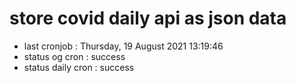 # store covid daily api as json data

- last cronjob : Thursday, 19 August 2021 13:19:46
- status og cron : success
- status daily cron : success
      
      
